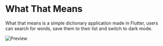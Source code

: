 # What That Means

What that means is a simple dictionary application made in Flutter, users can search for words, save them to their list and switch to dark mode.

![Preview](https://media.discordapp.net/attachments/651033321769271299/1064549930078838844/App_Preview.png?ex=68312d21&is=682fdba1&hm=3362e7b0a0624d3ac3fee4abe6dd16f09a5f3c2655d06dda240ff81d60a7ea1d&=&format=webp&quality=lossless&width=1232&height=693)
